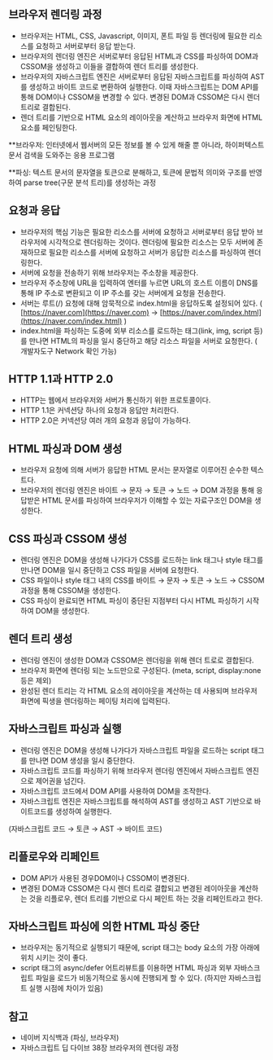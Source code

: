 ## 브라우저 렌더링 과정

- 브라우저는 HTML, CSS, Javascript, 이미지, 폰트 파일 등 렌더링에 필요한 리소스를 요청하고 서버로부터 응답 받는다.
- 브라우저의 렌더링 엔진은 서버로부터 응답된 HTML과 CSS를 파싱하여 DOM과 CSSOM을 생성하고 이들을 결합하여 렌더 트리를 생성한다.
- 브라우저의 자바스크립트 엔진은 서버로부터 응답된 자바스크립트를 파싱하여 AST를 생성하고 바이트 코드로 변환하여 실행한다. 이때 자바스크립트는 DOM API를 통해 DOM이나 CSSOM을 변경할 수 있다. 변경된 DOM과 CSSOM은 다시 렌더 트리로 결합된다.
- 렌더 트리를 기반으로 HTML 요소의 레이아웃을 계산하고 브라우저 화면에 HTML 요소를 페인팅한다.

**브라우저: 인터넷에서 웹서버의 모든 정보를 볼 수 있게 해줄 뿐 아니라, 하이퍼텍스트 문서 검색을 도와주는 응용 프로그램

**파싱: 텍스트 문서의 문자열을 토큰으로 분해하고, 토큰에 문법적 의미와 구조를 반영하여 parse tree(구문 분석 트리)를 생성하는 과정

## 요청과 응답

- 브라우저의 핵심 기능은 필요한 리소스를 서버에 요청하고 서버로부터 응답 받아 브라우저에 시각적으로 렌더링하는 것이다. 렌더링에 필요한 리소스는 모두 서버에 존재하므로 필요한 리소스를 서버에 요청하고 서버가 응답한 리소스를 파싱하여 렌더링한다.
- 서버에 요청을 전송하기 위해 브라우저는 주소창을 제공한다.
- 브라우저 주소창에 URL을 입력하여 엔터를 누르면 URL의 호스트 이름이 DNS를 통해 IP 주소로 변환되고 이 IP 주소를 갖는 서버에게 요청을 전송한다.
- 서버는 루트(/) 요청에 대해 암묵적으로 index.html을 응답하도록 설정되어 있다. ( [https://naver.com](https://naver.com) → [https://naver.com/index.html](https://naver.com/index.html) )
- index.html을 파싱하는 도중에 외부 리소스를 로드하는 태그(link, img, script 등)를 만나면 HTML의 파싱을 일시 중단하고 해당 리소스 파일을 서버로 요청한다. ( 개발자도구 Network 확인 가능)

## HTTP 1.1과 HTTP 2.0

- HTTP는 웹에서 브라우저와 서버가 통신하기 위한 프로토콜이다.
- HTTP 1.1은 커넥션당 하나의 요청과 응답만 처리한다.
- HTTP 2.0은 커넥션당 여러 개의 요청과 응답이 가능하다.

## HTML 파싱과 DOM 생성

- 브라우저 요청에 의해 서버가 응답한 HTML 문서는 문자열로 이루어진 순수한 텍스트다.
- 브라우저의 렌더링 엔진은 바이트 → 문자 → 토큰 → 노드 → DOM 과정을 통해 응답받은 HTML 문서를 파싱하여 브라우저가 이해할 수 있는 자료구조인 DOM을 생성한다.

## CSS 파싱과 CSSOM 생성

- 렌더링 엔진은 DOM을 생성해 나가다가 CSS를 로드하는 link 태그나 style 태그를 만나면 DOM을 일시 중단하고 CSS 파일을 서버에 요청한다.
- CSS 파일이나 style 태그 내의 CSS를 바이트 → 문자 → 토큰 → 노드 → CSSOM 과정을 통해 CSSOM을 생성한다.
- CSS 파싱이 완료되면 HTML 파싱이 중단된 지점부터 다시 HTML 파싱하기 시작하여 DOM을 생성한다.

## 렌더 트리 생성

- 렌더링 엔진이 생성한 DOM과 CSSOM은 렌더링을 위해 렌더 트로로 결합된다.
- 브라우저 화면에 렌더링 되는 노드만으로 구성된다. (meta, script, display:none 등은 제외)
- 완성된 렌더 트리는 각 HTML 요소의 레이아웃을 계산하는 데 사용되며 브라우저 화면에 픽생을 렌더링하는 페이팅 처리에 입력된다.

## 자바스크립트 파싱과 실행

- 렌더링 엔진은 DOM을 생성해 나가다가 자바스크립트 파일을 로드하는 script 태그를 만나면 DOM 생성을 일시 중단한다.
- 자바스크립트 코드를 파싱하기 위해 브라우저 렌더링 엔진에서 자바스크립트 엔진으로 제어권을 넘긴다.
- 자바스크립트 코드에서 DOM API를 사용하여 DOM을 조작한다.
- 자바스크립트 엔진은 자바스크립트를 해석하여 AST를 생성하고 AST 기반으로 바이트코드를 생성하여 실행한다.

(자바스크립트 코드 → 토큰 → AST → 바이트 코드)

## 리플로우와 리페인트

- DOM API가 사용된 경우DOM이나 CSSOM이 변경된다.
- 변경된 DOM과 CSSOM은 다시 렌더 트리로 결합되고 변경된 레이아웃을 계산하는 것을 리플로우, 렌더 트리를 기반으로 다시 페인트 하는 것을 리페인트라고 한다.

## 자바스크립트 파싱에 의한 HTML 파싱 중단

- 브라우저는 동기적으로 실행되기 때문에, script 태그는 body 요소의 가장 아래에 위치 시키는 것이 좋다.
- script 태그의 async/defer 어트리뷰트를 이용하면 HTML 파싱과 외부 자바스크립트 파일을 로드가 비동기적으로 동시에 진행되게 할 수 있다. (하지만 자바스크립트 실행 시점에 차이가 있음)

## 참고

- 네이버 지식백과 (파싱, 브라우저)
- 자바스크립트 딥 다이브 38장 브라우저의 렌더링 과정
